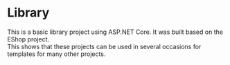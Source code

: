 # Library

This is a basic library project using ASP.NET Core. It was built based on the EShop project. <br>
This shows that these projects can be used in several occasions for templates for many other projects.
